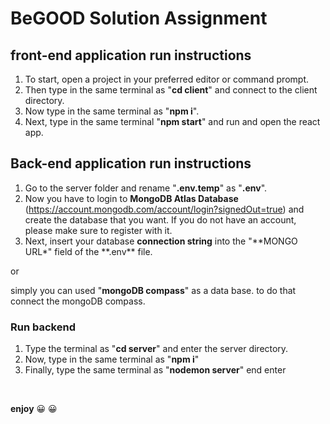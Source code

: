 # BeGOOD Solution Assignment

## front-end application run instructions

1.  To start, open a project in your preferred editor or command prompt.
2.  Then type in the same terminal as "**cd client**" and connect to the client directory.
3.  Now type in the same terminal as "**npm i**".
4.  Next, type in the same terminal "**npm start**" and run and open the react app.

## Back-end application run instructions

1.  Go to the server folder and rename "**.env.temp**" as "**.env**".
2.  Now you have to login to **MongoDB Atlas Database** (https://account.mongodb.com/account/login?signedOut=true) and create the database that you want. If you do not have an account, please make sure to register with it.
3.  Next, insert your database **connection string** into the "**MONGO URL\*" field of the **.env\*\* file.

or

simply you can used "**mongoDB compass**" as a data base. to do that connect the mongoDB compass.

### Run backend

1.  Type the terminal as "**cd server**" and enter the server directory.
2.  Now, type in the same terminal as "**npm i**"
3.  Finally, type the same terminal as "**nodemon server**" end enter

<br/>

**enjoy** :grinning: :grinning:
